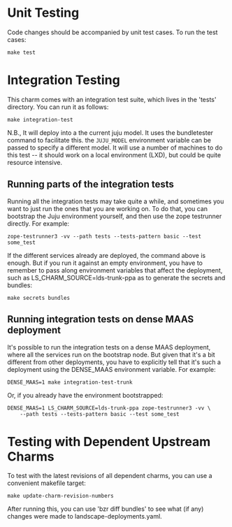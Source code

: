 Unit Testing
============

Code changes should be accompanied by unit test cases.  To run the test cases:

    make test


Integration Testing
===================

This charm comes with an integration test suite, which lives in the 'tests'
directory.  You can run it as follows:

    make integration-test

N.B., It will deploy into a the current juju model. It uses the bundletester
command to facilitate this. the `JUJU_MODEL` environment variable can be passed
to specify a different model.  It will use a number of machines to do this test
-- it should work on a local environment (LXD), but could be quite resource
intensive.


Running parts of the integration tests
--------------------------------------

Running all the integration tests may take quite a while, and sometimes
you want to just run the ones that you are working on. To do that, you
can bootstrap the Juju environment yourself, and then use the zope
testrunner directly. For example:

    zope-testrunner3 -vv --path tests --tests-pattern basic --test some_test

If the different services already are deployed, the command above is enough.
But if you run it against an empty environment, you have to remember to pass
along environment variables that affect the deployment, such as
LS_CHARM_SOURCE=lds-trunk-ppa as to generate the secrets and bundles:

    make secrets bundles


Running integration tests on dense MAAS deployment
--------------------------------------------------

It's possible to run the integration tests on a dense MAAS deployment,
where all the services run on the bootstrap node. But given that it's a
bit different from other deployments, you have to explicitly tell that
it's such a deployment using the DENSE_MAAS environment variable. For
example:

    DENSE_MAAS=1 make integration-test-trunk

Or, if you already have the environment bootstrapped:

    DENSE_MAAS=1 LS_CHARM_SOURCE=lds-trunk-ppa zope-testrunner3 -vv \
        --path tests --tests-pattern basic --test some_test


Testing with Dependent Upstream Charms
======================================

To test with the latest revisions of all dependent charms, you can use a 
convenient makefile target:

    make update-charm-revision-numbers

After running this, you can use 'bzr diff bundles' to see what (if any)
changes were made to landscape-deployments.yaml.
